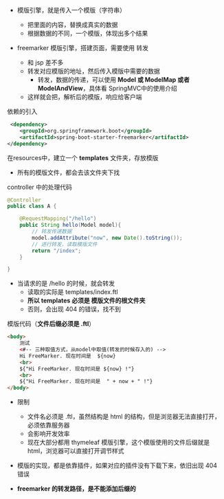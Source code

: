 
- 模版引擎，就是传入一个模版（字符串）
  - 把里面的内容，替换成真实的数据
  - 根据数据的不同，一个模版，体现出多个结果

- freemarker 模版引擎，搭建页面，需要使用 转发
  - 和 jsp 差不多
  - 转发对应模版的地址，然后传入模版中需要的数据
    - 转发，数据的传递，可以使用 **Model 或 ModelMap 或者 ModelAndView**，具体看 SpringMVC中的使用介绍
  - 这样就会把，解析后的模版，响应给客户端


依赖的引入
```xml
 <dependency>
    <groupId>org.springframework.boot</groupId>
    <artifactId>spring-boot-starter-freemarker</artifactId>
</dependency>
```

在resources中，建立一个 **templates** 文件夹，存放模版
- 所有的模版文件，都会去该文件夹下找

controller 中的处理代码
```java
@Controller
public class A {

    @RequestMapping("/hello")
    public String hello(Model model){
        // 转发传递数据
        model.addAttribute("now", new Date().toString());
        // 进行转发，读取模版文件
        return "/index";
    }

}
```
- 当请求的是 /hello 的时候，就会转发
  - 读取的实际是 templates/index.ftl
  - **所以 templates 必须是 模版文件的根文件夹**
  - 否则，会出现 404 的错误，找不到




模版代码（**文件后缀必须是 .ftl**）
```html
<body>
    测试
    <#-- 三种取值方式，从model中取值(转发的时候存入的) -->
    Hi FreeMarker. 现在时间是  ${now}
    <br>
    ${"Hi FreeMarker. 现在时间是 ${now} !"}
    <br>
    ${"Hi FreeMarker. 现在时间是  " + now + " !"}
</body>
```




- 限制
  - 文件名必须是 .ftl，虽然结构是 html 的结构，但是浏览器无法直接打开，必须依靠服务器
  - 会影响开发效率
  - 现在大部分都用 thymeleaf 模版引擎，这个模版使用的文件后缀就是 html，浏览器可以直接打开调节样式


- 模版的实现，都是依靠插件，如果对应的插件没有下载下来，依旧出现 404 错误



- **freemarker 的转发路径，是不能添加后缀的**